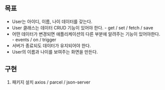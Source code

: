 ## 목표

- User는 아이디, 이름, 나이 데이터를 갖는다.
- User 클래스는 데이터 CRUD 기능이 있어야 한다. - get / set / fetch / save
- 어떤 데이터가 변경되면 애플리케이션의 다른 부분에 알려주는 기능이 있어야한다. - events / on / trigger
- 서버가 종료되도 데이터가 유지되어야 한다.
- User의 이름과 나이를 보여주는 화면을 만든다.

## 구현

1. 패키지 설치 axios / parcel / json-server
